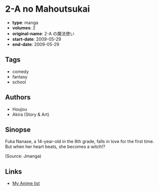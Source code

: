 # 2-A no Mahoutsukai

-   **type**: manga
-   **volumes**: 2
-   **original-name**: 2-A の魔法使い
-   **start-date**: 2009-05-29
-   **end-date**: 2009-05-29

## Tags

-   comedy
-   fantasy
-   school

## Authors

-   Houjou
-   Akira (Story & Art)

## Sinopse

Fuka Nanase, a 14-year-old in the 8th grade, falls in love for the first time. But when her heart beats, she becomes a witch!?

(Source: Jmanga)

## Links

-   [My Anime list](https://myanimelist.net/manga/41441/2-A_no_Mahoutsukai)
